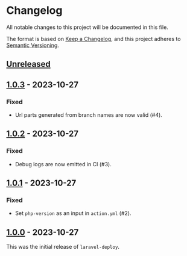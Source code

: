 # Changelog

All notable changes to this project will be documented in this file.

The format is based on [Keep a Changelog](https://keepachangelog.com/en/1.1.0/),
and this project adheres to [Semantic Versioning](https://semver.org/spec/v2.0.0.html).

## [Unreleased]

## [1.0.3] - 2023-10-27

### Fixed
- Url parts generated from branch names are now valid (#4).

## [1.0.2] - 2023-10-27

### Fixed
- Debug logs are now emitted in CI (#3).

## [1.0.1] - 2023-10-27

### Fixed
- Set `php-version` as an input in `action.yml` (#2).

## [1.0.0] - 2023-10-27

This was the initial release of `laravel-deploy`.

[unreleased]: https://github.com/TzviPM/laravel-deploy/compare/v1.0.3...HEAD
[1.0.3]: https://github.com/TzviPM/laravel-deploy/compare/v1.0.2...v1.0.3
[1.0.2]: https://github.com/TzviPM/laravel-deploy/compare/v1.0.1...v1.0.2
[1.0.1]: https://github.com/TzviPM/laravel-deploy/compare/v1.0.0...v1.0.1
[1.0.0]: https://github.com/TzviPM/laravel-deploy/releases/tag/v1.0.0
